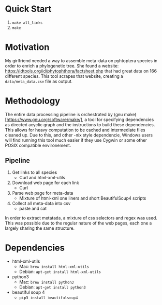 # Quick Start
1. `make all_links`
2. `make`

# Motivation
My girlfriend needed a way to assemble meta-data on pyhtoptera species in order to enrich a phylogenetic tree.
She found a website: https://idtools.org/id/phytophthora/factsheet.php that had great data on 166 different species.
This tool scrapes that website, creating a `data/meta_data.csv` file as output.

# Methodology
The entire data processing pipeline is orchestrated by (gnu make)[https://www.gnu.org/software/make/], 
a tool for specifying dependencies as directed acyclic graph and the 
instructions to build these dependencies. This allows for heavy computation to be cached and intermediate files cleaned up.
Due to this, and other -nix style dependencie, Windows users will find running this tool much easier if they use Cygwin
or some other POSIX compatible environement. 

## Pipeline
1. Get links to all species
	- Curl and html-xml-utils
2. Download web page for each link
	- Curl
3. Parse web page for meta-data
	- Mixture of html-xml one liners and short BeautifulSoup4 scripts
4. Collect all meta-data into csv
	- paste and cat

In order to extract metatada, a mixture of css selectors and regex was used. This was possible due to the regular
nature of the web pages, each one a largely sharing the same structure.

# Dependencies
- html-xml-utils
  + Mac: `brew install html-xml-utils`
  + Debian: `apt-get install html-xml-utils`
- python3
  + Mac: `brew install python3`
  + Debian: `apt-get install python3`
- beautiful soup 4
  + `pip3 install beautifulsoup4`
